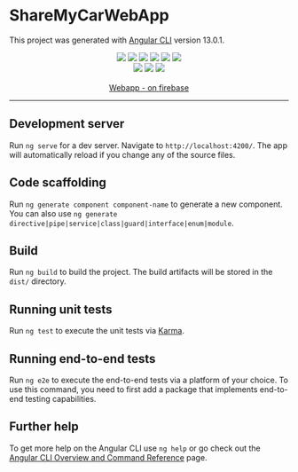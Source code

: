 # ShareMyCarWebApp

This project was generated with [Angular CLI](https://github.com/angular/angular-cli) version 13.0.1.

<div align="center">
  <img src="https://img.shields.io/website?down_color=red&down_message=offline&up_color=blue&up_message=online&url=https%3A%2F%2Fangular-sandbox-avans.web.app%2F"/>
  <img src="https://img.shields.io/github/workflow/status/Pjiwm/angular-sandbox/ci-cd" />
  <img src="https://img.shields.io/github/commit-activity/m/pjiwm/angular-sandbox" />
  <img src="https://img.shields.io/github/last-commit/pjiwm/angular-sandbox" />
  <img src="https://img.shields.io/github/languages/code-size/Pjiwm/angular-sandbox" />
  <img src="https://img.shields.io/github/forks/Pjiwm/angular-sandbox?style=social"/>
  <br/>
   <img src="https://img.shields.io/badge/typescript-%23007ACC.svg?style=for-the-badge&logo=typescript&logoColor=white"/>
   <img src="https://img.shields.io/badge/Angular-DD0031?style=for-the-badge&logo=angular&logoColor=white"/>
   <img src="https://img.shields.io/badge/Node.js-339933?style=for-the-badge&logo=nodedotjs&logoColor=white"/>
  <br/>
  <br/>
   <a href="https://angular-sandbox-avans.web.app/">Webapp - on firebase<a/>


</div>
<hr/>

## Development server

Run `ng serve` for a dev server. Navigate to `http://localhost:4200/`. The app will automatically reload if you change any of the source files.

## Code scaffolding

Run `ng generate component component-name` to generate a new component. You can also use `ng generate directive|pipe|service|class|guard|interface|enum|module`.

## Build

Run `ng build` to build the project. The build artifacts will be stored in the `dist/` directory.

## Running unit tests

Run `ng test` to execute the unit tests via [Karma](https://karma-runner.github.io).

## Running end-to-end tests

Run `ng e2e` to execute the end-to-end tests via a platform of your choice. To use this command, you need to first add a package that implements end-to-end testing capabilities.

## Further help

To get more help on the Angular CLI use `ng help` or go check out the [Angular CLI Overview and Command Reference](https://angular.io/cli) page.
